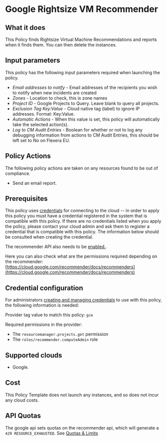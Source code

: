 # Google Rightsize VM Recommender

## What it does

This Policy finds Rightsize Virtual Machine Recommendations and reports when it finds them. You can then delete the instances.

## Input parameters

This policy has the following input parameters required when launching the policy.

- *Email addresses to notify* - Email addresses of the recipients you wish to notify when new incidents are created
- *Zones* - Location to check, this is zone names
- *Project ID* - Google Projects to Query. Leave blank to query all projects.
- *Exclusion Tag Key:Value* - Cloud native tag (label) to ignore IP addresses. Format: Key:Value.
- *Automatic Actions* - When this value is set, this policy will automatically take the selected action(s).
- *Log to CM Audit Entries* - Boolean for whether or not to log any debugging information from actions to CM Audit Entries, this should be left set to No on Flexera EU.

## Policy Actions

The following policy actions are taken on any resources found to be out of compliance.

- Send an email report.

## Prerequisites

This policy uses [credentials](https://docs.flexera.com/flexera/EN/Automation/ManagingCredentialsExternal.htm) for connecting to the cloud -- in order to apply this policy you must have a credential registered in the system that is compatible with this policy. If there are no credentials listed when you apply the policy, please contact your cloud admin and ask them to register a credential that is compatible with this policy. The information below should be consulted when creating the credential.

The recommender API also needs to be [enabled.](https://cloud.google.com/recommender/docs/enabling#gcloud).

Here you can also check what are the permissions required depending on the recommender: [https://cloud.google.com/recommender/docs/recommenders](https://cloud.google.com/recommender/docs/recommenders)

## Credential configuration

For administrators [creating and managing credentials](https://docs.flexera.com/flexera/EN/Automation/ManagingCredentialsExternal.htm) to use with this policy, the following information is needed:

Provider tag value to match this policy: `gce`

Required permissions in the provider:

- The `resourcemanager.projects.get` permission
- The `roles/recommender.computeAdmin` role

## Supported clouds

- Google.

## Cost

This Policy Template does not launch any instances, and so does not incur any cloud costs.

## API Quotas

The google api sets quotas on the recommender api, which will generate a `429 RESOURCE_EXHAUSTED`. See [Quotas & Limits](https://cloud.google.com/recommender/quotas)

